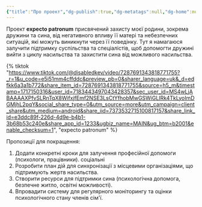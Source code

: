 ```yaml
---
{"title":"Про проект","dg-publish":true,"dg-metatags":null,"dg-home":null,"permalink":"/expecto-patronum/","dgPassFrontmatter":true,"noteIcon":""}
---
```



Проект  **expecto patronum**
присвячений захисту моєї
родини, зокрема дружини та
сина, від негативного впливу її
матері та небезпечних ситуацій, які
можуть виникнути через її
поведінку. Тут я намагаюся
залучити підтримку суспільства та
спеціалістів, щоб допомогти дружині
вийти з циклу насильства та
захистити сина від можливого
насильства.

{% tiktok "https://www.tiktok.com/@disabledkev/video/7287691343818771755?_r=1&u_code=e5i51mm4cffddc&preview_pb=0&sharer_language=uk&_d=edfkk6a3a1b772&share_item_id=7287691343818771755&source=h5_m&timestamp=1717150316&user_id=7183443497043428357&sec_user_id=MS4wLjABAAAAXPfvSLRnTqX8WifxjfEmf2NSE3LsCtYfhobMwGSWiGLIRk4TkLyoImDGMjhL2pqY&social_share_type=0&utm_source=more&utm_campaign=client_share&utm_medium=android&share_iid=7373532715100817157&share_link_id=e3ddc89f-226d-4d9e-b4b1-3b68b53c240e&share_app_id=1233&ugbiz_name=MAIN&ug_btm=b2001&enable_checksum=1", "expecto patronum" %}

Пропозиції для покращення:
1. Додати конкретні кроки для
залучення професійної допомоги
(психологи,
працівники).
соціальні
2. Розробити план дій для
синхронізації з місцевими
організаціями, що підтримують
жертв насильства.
3. Створити ресурси для підтримки
сина (психологічна допомога,
безпечне житло, освітні
можливості).
4. Впровадити систему для
регулярного моніторингу та
оцінки психологічного стану
членів сім'ї.

